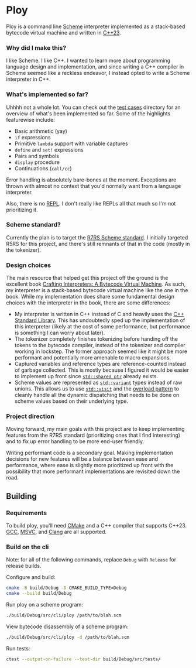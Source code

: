 # Ploy

Ploy is a command line [Scheme](https://www.scheme.org/) interpreter implemented as a stack-based bytecode virtual machine and written in [C++23](https://en.wikipedia.org/wiki/C%2B%2B23).

### Why did I make this?

I like Scheme. I like C++. I wanted to learn more about programming language design and implementation, and since writing a C++ compiler in Scheme seemed like a reckless endeavor, I instead opted to write a Scheme interpreter in C++.

### What's implemented so far?

Uhhhh not a whole lot. You can check out the [test cases](src/tests/test_cases/) directory for an overview of what's been implemented so far. Some of the highlights featurewise include:

* Basic arithmetic (yay)
* `if` expressions
* Primitive `lambda` support with variable captures
* `define` and `set!` expressions
* Pairs and symbols
* `display` procedure
* Continuations (`call/cc`)

Error handling is absolutely bare-bones at the moment. Exceptions are thrown with almost no context that you'd normally want from a language interpreter.

Also, there is no [REPL](https://en.wikipedia.org/wiki/Read%E2%80%93eval%E2%80%93print_loop). I don't really like REPLs all that much so I'm not prioritizing it.

### Scheme standard?

Currently the plan is to target the [R7RS Scheme standard](https://standards.scheme.org/official/r7rs.pdf). I initially targeted R5RS for this project, and there's still remnants of that in the code (mostly in the tokenizer).

### Design choices

The main resource that helped get this project off the ground is the excellent book [Crafting Interpreters: A Bytecode Virtual Machine](https://craftinginterpreters.com/a-bytecode-virtual-machine.html). As such, my interpreter is a stack-based bytecode virtual machine like the one in the book. While my implementation does share some fundamental design choices with the interpreter in the book, there are some differences:

* My interpreter is written in C++ instead of C and heavily uses the [C++ Standard Library](https://en.cppreference.com/w/cpp/memory/shared_ptr). This has undoubtedly sped up the implementation of this interpreter (likely at the cost of some performance, but performance is something I can worry about later).
* The tokenizer completely finishes tokenizing before handing off the tokens to the bytecode compiler, instead of the tokenizer and compiler working in lockstep. The former approach seemed like it might be more performant and potentially more amenable to macro expansions.
* Captured variables and reference types are reference-counted instead of garbage collected. This is mostly because I figured it would be easier to implement up front since [`std::shared_ptr`](https://en.cppreference.com/w/cpp/memory/shared_ptr) already exists.
* Scheme values are represented as [`std::variant`](https://en.cppreference.com/w/cpp/utility/variant) types instead of raw unions. This allows us to use [`std::visit`](https://en.cppreference.com/w/cpp/utility/variant/visit2) and the [overload pattern](https://www.modernescpp.com/index.php/visiting-a-std-variant-with-the-overload-pattern/) to cleanly handle all the dynamic dispatching that needs to be done on scheme values based on their underlying type.

### Project direction

Moving forward, my main goals with this project are to keep implementing features from the R7RS standard (prioritizing ones that I find interesting) and to fix up error handling to be more end-user friendly.

Writing performant code is a secondary goal. Making implementation decisions for new features will be a balance between ease and performance, where ease is slightly more prioritized up front with the possibility that more performant implementations are revisited down the road.

## Building

### Requirements

To build ploy, you'll need [CMake](https://cmake.org/) and a C++ compiler that supports C++23. [GCC](https://gcc.gnu.org/), [MSVC](https://en.wikipedia.org/wiki/Microsoft_Visual_C%2B%2B), and [Clang](https://clang.llvm.org/) are all supported.

### Build on the cli

Note: for all of the following commands, replace `Debug` with `Release` for release builds.

Configure and build:

```bash
cmake -B build/Debug -D CMAKE_BUILD_TYPE=Debug
cmake --build build/Debug
```

Run ploy on a scheme program:

```bash
./build/Debug/src/cli/ploy /path/to/blah.scm
```

View bytecode disassembly of a scheme program:

```bash
./build/Debug/src/cli/ploy -d /path/to/blah.scm
```

Run tests:

```bash
ctest --output-on-failure --test-dir build/Debug/src/tests/
```
